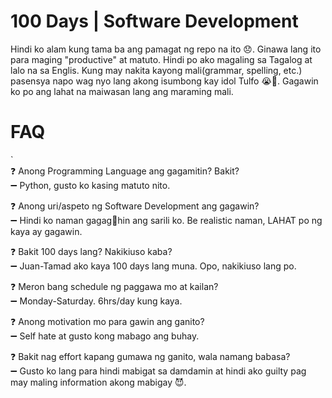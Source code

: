 
# 100 Days | Software Development 
Hindi ko alam kung tama ba ang pamagat ng repo na ito :disappointed:. Ginawa lang ito para maging "productive" at matuto.  Hindi po ako magaling sa Tagalog at lalo na sa Englis. Kung may nakita kayong mali(grammar, spelling, etc.) pasensya napo wag nyo lang akong isumbong kay idol Tulfo :sob::pray:. Gagawin ko po ang lahat na maiwasan lang ang maraming mali. 

# FAQ

 `  
:question: Anong Programming Language ang gagamitin? Bakit?  
 :heavy_minus_sign: Python, gusto ko kasing matuto nito. 
 
:question: Anong uri/aspeto ng Software Development ang gagawin?  
:heavy_minus_sign: Hindi ko naman gagag:shit:hin ang sarili ko. Be realistic naman, LAHAT po ng kaya ay gagawin.

:question: Bakit 100 days lang? Nakikiuso kaba?  
:heavy_minus_sign:  Juan-Tamad ako kaya 100 days lang muna. Opo, nakikiuso lang po.

:question: Meron bang schedule ng paggawa mo at kailan?  
 :heavy_minus_sign:  Monday-Saturday. 6hrs/day kung kaya.

:question: Anong motivation mo para gawin ang ganito?  
:heavy_minus_sign: Self hate at gusto kong mabago ang buhay.

:question: Bakit nag effort kapang gumawa ng ganito, wala namang babasa?  
:heavy_minus_sign: Gusto ko lang para hindi mabigat sa damdamin at hindi ako guilty pag may maling information akong mabigay :smiling_imp:.


